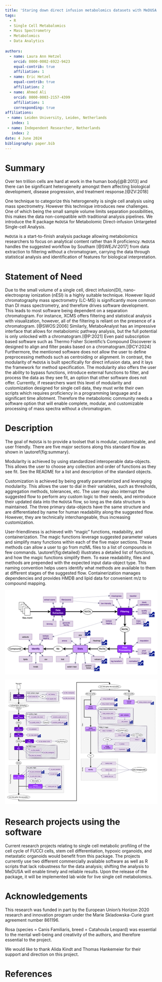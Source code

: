 ```yaml
---
title: 'Staring down direct infusion metabolomics datasets with MeDUSA'
tags:
  - R
  - Single Cell Metabalomics
  - Mass Spectrometry
  - Metabolomics
  - Data Analytics

authors:
  - name: Laura Ann Hetzel
    orcid: 0000-0002-6922-9423
    equal-contrib: true
    affiliation: 1
  - name: Eric Hetzel
    equal-contrib: true
    affiliation: 2
  - name: Ahmed Ali
    orcid: 0000-0003-2157-4399
    affiliation: 1
    corresponding: true
affiliations:
 - name: Leiden University, Leiden, Netherlands
   index: 1
 - name: Independent Researcher, Netherlands
   index: 2
date: 4 June 2024
bibliography: paper.bib
---
```


# Summary
Over ten trillion cells are hard at work in the human body[@B:2013] and there can be significant heterogeneity amongst them affecting biological development, disease progression, and treatment response.[@ZV:2018]

One technique to categorize this heterogeneity is single cell analysis using mass spectrometry. However this technique introduces new challenges. One of which being the small sample volume limits separation possibilities, this makes the data non-compatible with traditional analysis pipelines. We introduce the R package `MeDUSA` for Metabolomic Direct-infusion Untargeted Single-cell Analysis.

`MeDUSA` is a start-to-finish analysis package allowing metabolomics researchers to focus on analytical content rather than R proficiency. `MeDUSA` handles the suggested workflow by Southam [@SWEJV:2017] from data extraction to filtering without a chromatogram, carrying the data through statistical analysis and identification of features for biological interpretation.

# Statement of Need
Due to the small volume of a single cell, direct infusion(DI), nano-electrospray ionization (nESI) is a highly suitable technique. However liquid chromatography mass spectrometry (LC-MS) is significantly more common than DI mass spectrometry, and therefore drives software development. This leads to most software being dependent on a separation chromatogram. For instance, XCMS offers filtering and statistical analysis with visualization, however, all of the filtering is reliant on the presence of a chromatogram. [@SWOS:2006] Similarly, MetaboAnalyst has an impressive interface that allows for metabolomic pathway analysis, but the full potential is only unlocked with a chromatogram.[@P:2021] Even paid subscription based software such as Thermo Fisher Scientific’s Compound Discoverer is designed to align and filter peaks based on a chromatogram.[@CY:2024] Furthermore, the mentioned software does not allow the user to define preprocessing methods such as centroiding or alignment. In contrast, the modularity of `MeDUSA` is built specifically for direct infusion data, and it lays the framework for method specification. The modularity also offers the user the ability to bypass functions, introduce external functions to filter, and process the data as they see fit, an option that other software does not offer. Currently, if researchers want this level of modularity and customization designed for single cell data, they must write their own scripts which requires proficiency in a programming language and a significant time allotment. Therefore the metabolomic community needs a software option that will enable complete, modular, and customizable processing of mass spectra without a chromatogram.

# Description
The goal of `MeDUSA` is to provide a toolset that is modular, customizable, and user friendly. There are five major sections along this standard flow as shown in \autoref{fig:summary}.

Modularity is achieved by using standardized interoperable data-objects. This allows the user to choose any collection and order of functions as they see fit.  See the README for a list and description of the standard objects.

Customization is achieved by being greatly parameterized and leveraging modularity. This allows the user to dial in their variables, such as thresholds, aggregation methods, tolerances, etc. The user may also interrupt the suggested flow to perform any custom logic to their needs, and reintroduce their updated data into the `MeDUSA` flow, so long as the data structure is maintained. The three primary data-objects have the same structure and are differentiated by name for human readability along the suggested flow. However, they are technically interchangeable, thus increasing customization.

User-friendliness is achieved with “magic” functions, readability, and containerization. The magic functions leverage suggested parameter values and simplify many functions within each of the five major sections. These methods can allow a user to go from mzML files to a list of compounds in few commands. \autoref{fig:detailed} illustrates a detailed list of functions, and how the magic functions simplify them. To ease readability, files and methods are prepended with the expected input data-object type. This naming convention helps users identify what methods are available to them at different stages of the suggested flow. Containerization manages dependencies and provides HMDB and lipid data for convenient m/z to compound mapping.

![Map of the five sections of MeDUSA and the capabilities of each section. The bold arrows indicate a suggested workflow. The dashed arrows indicate references. The circled text indicated the object data type. The plot symbol indicates the function may output a plot.\label{fig:summary}](medusa-medusa.png)

![Detailed suggested flow and function map. Note the “magic” functions which aggregate similar functions for user ease. The bold arrows indicate a suggested workflow. The circled text indicated the object data type. The plot symbol indicates the function may output a plot. \label{fig:detailed}](medusa-medusa_detailed.png)

# Research projects using the software

Current research projects relating to single cell metabolic profiling of the cell cycle of FUCCI cells, stem cell differentiation, hypoxic organoids, and metastatic organoids would benefit from this package. The projects currently use two different commercially available software as well as R scripts that lack robustness for the data analysis; shifting the analysis to MeDUSA will enable timely and reliable results. Upon the release of the package, it will be implemented lab wide for live single cell metabolomics.

# Acknowledgements

This research was funded in part by the European Union’s Horizon 2020 research and innovation program under the Marie Skladowska-Curie grant agreement number 861196.

Rosa (species = Canis Familiaris, breed = Catahoula Leopard) was essential to the mental well-being and creativity of the authors, and therefore essential to the project.

We would like to thank Alida Kindt and Thomas Hankemeier for their support and direction on this project.

# References
